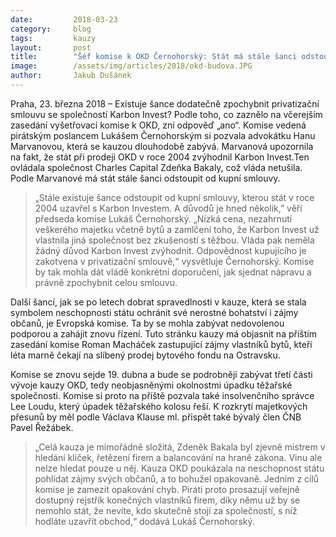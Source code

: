 ```yaml
---
date:         2018-03-23
category:     blog
tags:         kauzy
layout:       post
title:        "Šéf komise k OKD Černohorský: Stát má stále šanci odstoupit od privatizační smlouvy"
image:        /assets/img/articles/2018/okd-budova.JPG
author:       Jakub Dušánek
---
```


 
Praha, 23. března 2018 – Existuje šance dodatečně zpochybnit  privatizační smlouvu se společností Karbon Invest? Podle toho, co zaznělo na včerejším zasedání vyšetřovací komise k OKD, zní odpověď „ano“. Komise vedená pirátským poslancem Lukášem Černohorským si pozvala advokátku Hanu Marvanovou, která se kauzou dlouhodobě zabývá. Marvanová upozornila na fakt, že stát při prodeji OKD v roce 2004 zvýhodnil Karbon Invest.Ten ovládala společnost Charles Capital Zdeňka Bakaly, což vláda netušila. Podle Marvanové má stát stále šanci odstoupit od kupní smlouvy.
 
> „Stále existuje šance odstoupit od kupní smlouvy, kterou stát v roce 2004 uzavřel s Karbon Investem. A důvodů je hned několik,” věří předseda komise Lukáš Černohorský. „Nízká cena, nezahrnutí veškerého majetku včetně bytů a zamlčení toho, že Karbon Invest už vlastnila jiná společnost bez zkušeností s těžbou. Vláda pak neměla žádný důvod Karbon Invest zvýhodnit. Odpovědnost kupujícího je zakotvena v privatizační smlouvě,“ vysvětluje Černohorský. Komise by tak mohla dát vládě konkrétní doporučení, jak sjednat nápravu a právně zpochybnit celou smlouvu.
 
Další šancí, jak se po letech dobrat spravedlnosti v kauze, která se stala symbolem neschopnosti státu ochránit své nerostné bohatství i zájmy občanů, je Evropská komise. Ta by se mohla zabývat nedovolenou podporou a zahájit znovu řízení. Tuto stránku kauzy má objasnit na příštím zasedání komise Roman Macháček zastupující zájmy vlastníků bytů, kteří léta marně čekají na slíbený prodej bytového fondu na Ostravsku.
 
Komise se znovu sejde 19. dubna a bude se podrobněji zabývat třetí části vývoje kauzy OKD, tedy neobjasněnými okolnostmi úpadku těžařské společnosti. Komise si proto na příště pozvala také insolvenčního správce Lee Loudu, který úpadek těžařského kolosu řeší. K rozkrytí majetkových přesunů by měl podle Václava Klause ml. přispět také bývalý člen ČNB Pavel Řežábek.
 
> „Celá kauza je mimořádně složitá, Zdeněk Bakala byl zjevně mistrem v hledání kliček, řetězení firem a balancování na hraně zákona. Vinu ale nelze hledat pouze u něj. Kauza OKD poukázala na neschopnost státu pohlídat zájmy svých občanů, a to bohužel opakovaně. Jedním z cílů komise je zamezit opakování chyb. Piráti proto prosazují veřejně dostupný rejstřík konečných vlastníků firem, díky němu už by se nemohlo stát, že nevíte, kdo skutečně stojí za společností, s níž hodláte uzavřít obchod,“ dodává Lukáš Černohorský.
